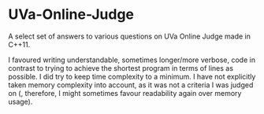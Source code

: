 # UVa-Online-Judge
A select set of answers to various questions on UVa Online Judge made in C++11.

I favoured writing understandable, sometimes longer/more verbose, code in contrast to trying to achieve the shortest program in terms of lines as possible. I did try to keep time complexity to a minimum. I have not explicitly taken memory complexity into account, as it was not a criteria I was judged on (, therefore, I might sometimes favour readability again over memory usage).
